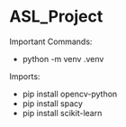 # ASL_Project

Important Commands:
- python -m venv .venv

Imports:
- pip install opencv-python
- pip install spacy
- pip install scikit-learn
